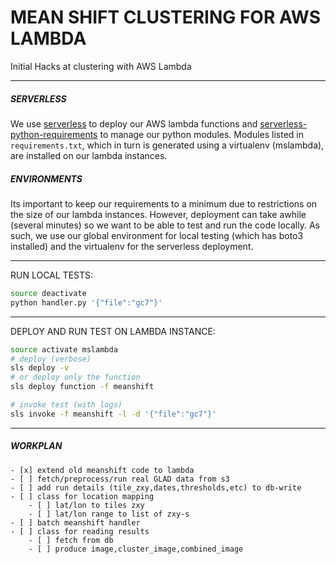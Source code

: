 # MEAN SHIFT CLUSTERING FOR AWS LAMBDA

Initial Hacks at clustering with AWS Lambda

---
##### SERVERLESS

We use [serverless](https://serverless.com/)
to deploy our AWS lambda functions and [serverless-python-requirements](https://github.com/UnitedIncome/serverless-python-requirements) to manage our python modules. Modules listed in `requirements.txt`, which in turn is generated using a virtualenv (mslambda), are installed on our lambda instances. 

##### ENVIRONMENTS

Its important to keep our requirements to a minimum due to restrictions on the size of our lambda instances.  However, deployment can take awhile (several minutes) so we want to be able to test and run the code locally. As such, we use our global environment for local testing (which has boto3 installed) and the virtualenv for the serverless deployment. 

---
RUN LOCAL TESTS:

```bash
source deactivate
python handler.py '{"file":"gc7"}'
```

---
DEPLOY AND RUN TEST ON LAMBDA INSTANCE:
```bash
source activate mslambda
# deploy (verbose)
sls deploy -v
# or deploy only the function
sls deploy function -f meanshift

# invoke test (with logs)
sls invoke -f meanshift -l -d '{"file":"gc7"}'
```


---
##### WORKPLAN

    - [x] extend old meanshift code to lambda
    - [ ] fetch/preprocess/run real GLAD data from s3
    - [ ] add run details (tile_zxy,dates,thresholds,etc) to db-write
    - [ ] class for location mapping
        - [ ] lat/lon to tiles zxy
        - [ ] lat/lon range to list of zxy-s
    - [ ] batch meanshift handler
    - [ ] class for reading results
        - [ ] fetch from db
        - [ ] produce image,cluster_image,combined_image
    
